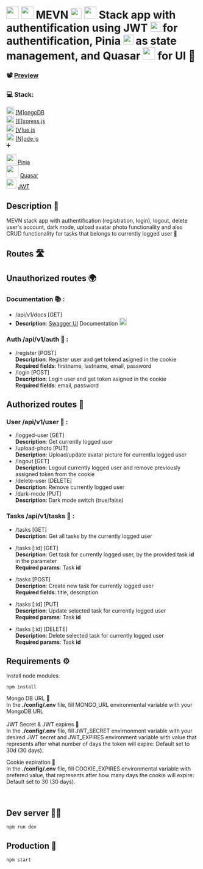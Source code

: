 # <img src="https://cdn.icon-icons.com/icons2/2415/PNG/512/mongodb_original_logo_icon_146424.png" width="32px"> <img src="https://cdn.icon-icons.com/icons2/2699/PNG/512/expressjs_logo_icon_169185.png" width="32px"/> MEVN <img src="https://cdn.icon-icons.com/icons2/2415/PNG/512/vuejs_original_logo_icon_146304.png" width="28px"/> <img src="https://cdn.icon-icons.com/icons2/2415/PNG/512/nodejs_plain_logo_icon_146409.png" width="32px"/> Stack app with authentification using JWT <img src="https://jwt.io/img/pic_logo.svg" width="26px"/> for authentification, Pinia <img src="https://pinia.vuejs.org/logo.svg" width="26px"/> as state management, and Quasar <img src="https://cdn.icon-icons.com/icons2/2107/PNG/512/file_type_quasar_icon_130213.png" width="32px"/> for UI 🙌

### 📽️ [Preview](https://youtu.be/PU0cs-iDb-c)

### 💻 Stack: <br/>

<img src="https://cdn.icon-icons.com/icons2/2415/PNG/512/mongodb_original_logo_icon_146424.png" width="20px"/> [[M]ongoDB](https://www.mongodb.com/)<br>
<img src="https://cdn.icon-icons.com/icons2/2415/PNG/512/express_original_logo_icon_146527.png" width="20px"/> [[E]xpress.js](https://expressjs.com/)<br>
<img src="https://cdn.icon-icons.com/icons2/2107/PNG/512/file_type_vue_icon_130078.png" width="20px"/> [[V]ue.js](https://v3.vuejs.org/)<br>
<img src="https://cdn.icon-icons.com/icons2/2415/PNG/512/nodejs_plain_logo_icon_146409.png" width="20px"/> [[N]ode.js](https://nodejs.org/en/)<br>
➕

<img src="https://pinia.vuejs.org/logo.svg" width="26px"/> [Pinia](https://pinia.vuejs.org/) <br>
<img src="https://cdn.icon-icons.com/icons2/2107/PNG/512/file_type_quasar_icon_130213.png" width="32px"/> [Quasar](https://quasar.dev/)<br>
<img src="https://jwt.io/img/pic_logo.svg" width="26px"/> [JWT](https://jwt.io/)

## Description 📜

MEVN stack app with authentification (registration, login), logout, delete user's account, dark mode, upload avatar photo functionality and also CRUD functionality for tasks that belongs to currently logged user 🤗

## Routes 🛣️

## Unauthorized routes 🌍 <br>

### Documentation 📚 : <br>

- /api/v1/docs [GET]<br>
- **Description**: [Swagger UI](https://swagger.io/tools/swagger-ui/) Documentation <img src="https://cdn.icon-icons.com/icons2/2107/PNG/512/file_type_swagger_icon_130134.png" width="20px"/>

### Auth **/api/v1/auth** 🔑 : <br/>

- /register [POST]<br/>
  **Description**: Register user and get tokend asigned in the cookie<br/>
  **Required fields**: firstname, lastname, email, password
- /login [POST]<br/>
  **Description**: Login user and get token asigned in the cookie<br/>
  **Required fields**: email, password

## Authorized routes 🔏 <br>

### User **/api/v1/user** 🙂 :

- /logged-user [GET]<br/>
  **Description**: Get currently logged user <br/>
- /upload-photo [PUT]<br>
  **Description**: Upload/update avatar picture for currentlu logged user <br/>
- /logout [GET] <br>
  **Description**: Logout currently logged user and remove previously assigned token from the cookie
- /delete-user [DELETE] <br>
  **Description**: Remove currently logged user
- /dark-mode [PUT] <br>
  **Description**: Dark mode switch (true/false)

### Tasks **/api/v1/tasks** 📝 :

- /tasks [GET] <br>
  **Description**: Get all tasks by the currently logged user <br>
- /tasks [:id] [GET]<br>
  **Description**: Get task for currently logged user, by the provided task **id** in the parameter <br>
  **Required params**: Task **id**

- /tasks [POST]<br>
  **Description**: Create new task for currently logged user <br>
  **Required fields**: title, description
- /tasks [:id] [PUT] <br>
  **Description**: Update selected task for currently logged user <br>
  **Required params**: Task **id**

- /tasks [:id] [DELETE]<br>
  **Description**: Delete selected task for currently logged user <br>
  **Required params**: Task **id**

## Requirements ⚙️

Install node modules: <br>

```
npm install
```

Mongo DB URL 🍃<br>
In the **./config/.env** file, fill MONGO_URL environmental variable with your MongoDB URL
<br><br>
JWT Secret & JWT expires 🔐<br>
In the **./config/.env** file, fill JWT_SECRET envirnonment variable with your desired JWT secret and JWT_EXPIRES environment variable with value that represents after what number of days the token will expire: Default set to 30d (30 days).

Cookie expiration 🍪 <br>
In the **./config/.env** file, fill COOKIE_EXPIRES environmental variable with prefered value, that represents after how many days the cookie will expire: Default set to 30 (30 days).

<br>

## Dev server 👨‍💻

```
npm run dev
```

## Production 🚀

```
npm start
```
